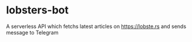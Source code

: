 # lobsters-bot

A serverless API which fetchs latest articles on https://lobste.rs and sends message to Telegram
